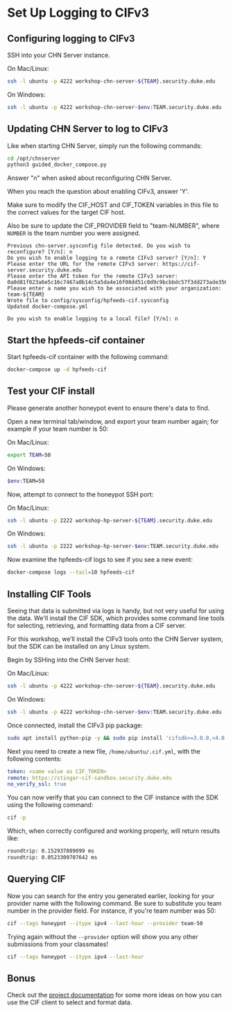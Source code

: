 Set Up Logging to CIFv3
=======================

## Configuring logging to CIFv3

SSH into your CHN Server instance.

On Mac/Linux:
```bash
ssh -l ubuntu -p 4222 workshop-chn-server-${TEAM}.security.duke.edu 
```
On Windows:
```bash
ssh -l ubuntu -p 4222 workshop-chn-server-$env:TEAM.security.duke.edu 
```

## Updating CHN Server to log to CIFv3

Like when starting CHN Server, simply run the following commands:

```bash
cd /opt/chnserver
python3 guided_docker_compose.py
```

Answer "n" when asked about reconfiguring CHN Server.

When you reach the question about enabling CIFv3, answer 'Y'.

Make sure to modify the CIF_HOST and CIF_TOKEN variables in this file to the correct values for the target CIF host.

Also be sure to update the CIF_PROVIDER field to "team-NUMBER", where `NUMBER` is the team number you were assigned.

```text
Previous chn-server.sysconfig file detected. Do you wish to reconfigure? [Y/n]: n
Do you wish to enable logging to a remote CIFv3 server? [Y/n]: Y
Please enter the URL for the remote CIFv3 server: https://cif-server.security.duke.edu
Please enter the API token for the remote CIFv3 server: 0a0d81f023a6e5c16c7467a0b14c5a5da4e16f08dd51c0d9c9bcbbdc57f3dd273ade35606245838a
Please enter a name you wish to be associated with your organization: team-${TEAM}
Wrote file to config/sysconfig/hpfeeds-cif.sysconfig
Updated docker-compose.yml

Do you wish to enable logging to a local file? [Y/n]: n

```

## Start the hpfeeds-cif container

Start hpfeeds-cif container with the following command:

```bash
docker-compose up -d hpfeeds-cif
```

## Test your CIF install

Please generate another honeypot event to ensure there's data to find.

Open a new terminal tab/window, and export your team number again; for example if your team number is 50:

On Mac/Linux:
```bash
export TEAM=50
```
On Windows:
```bash
$env:TEAM=50
```

Now, attempt to connect to the honeypot SSH port:

On Mac/Linux:
```bash
ssh -l ubuntu -p 2222 workshop-hp-server-${TEAM}.security.duke.edu 
```
On Windows:
```bash
ssh -l ubuntu -p 2222 workshop-hp-server-$env:TEAM.security.duke.edu 
```

Now examine the hpfeeds-cif logs to see if you see a new event:

```bash
docker-compose logs --tail=10 hpfeeds-cif
```

## Installing CIF Tools
Seeing that data is submitted via logs is handy, but not very useful for using the data. We'll install the CIF SDK, 
which provides some command line tools for selecting, retrieving, and formatting data from a CIF server.

For this workshop, we’ll install the CIFv3 tools onto the CHN Server system, but the SDK can be installed on any 
Linux system. 

Begin by SSHing into the CHN Server host:

On Mac/Linux:
```bash
ssh -l ubuntu -p 4222 workshop-chn-server-${TEAM}.security.duke.edu 
```
On Windows:
```bash
ssh -l ubuntu -p 4222 workshop-chn-server-$env:TEAM.security.duke.edu 
```

Once connected, install the CIFv3 pip package:

```bash 
sudo apt install python-pip -y && sudo pip install 'cifsdk>=3.0.0,<4.0'
```

Next you need to create a new file, `/home/ubuntu/.cif.yml`, with the following contents:

```yaml
token: <same value as CIF_TOKEN>
remote: https://stingar-cif-sandbox.security.duke.edu
no_verify_ssl: true
```

You can now verify that you can connect to the CIF instance with the SDK using the following command:

```bash
cif -p
```
Which, when correctly configured and working properly, will return results like:
```bash
roundtrip: 0.152937889099 ms
roundtrip: 0.0523309707642 ms
```
## Querying CIF
Now you can search for the entry you generated earlier, looking for your provider name with the following command. Be
 sure to substitute you team number in the provider field. For instance, if you're team number was 50:
 
```bash
cif --tags honeypot --itype ipv4 --last-hour --provider team-50 
```

Trying again without the `--provider` option will show you any other submissions from your classmates!

```bash
cif --tags honeypot --itype ipv4 --last-hour
```
## Bonus

Check out the [project documentation](https://communityhoneynetwork.readthedocs.io/en/latest/hpfeeds-cif/#selecting-and-formatting-data) 
for some more ideas on how you can use the CIF client to select and format data.



